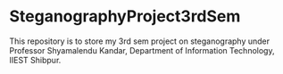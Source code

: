 # SteganographyProject3rdSem
This repository is to store my 3rd sem project on steganography under Professor Shyamalendu Kandar, Department of Information Technology, IIEST Shibpur.
